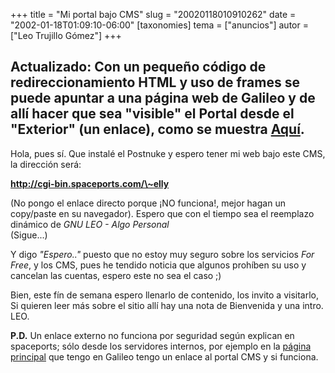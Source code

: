 +++
title = "Mi portal bajo CMS"
slug = "20020118010910262"
date = "2002-01-18T01:09:10-06:00"
[taxonomies]
tema = ["anuncios"]
autor = ["Leo Trujillo Gómez"]
+++

**Actualizado:** Con un pequeño código de redireccionamiento HTML y uso
de frames se puede apuntar a una página web de Galileo y de allí hacer
que sea "visible" el Portal desde el "Exterior" (un enlace), como se
muestra <a href="http://galileo.spaceports.com/~gnuleo/redirect.html"
data-a="">Aquí</a>.  
---

Hola, pues sí. Que instalé el Postnuke y espero tener mi web bajo este
CMS, la dirección será:

**http://cgi-bin.spaceports.com/\~elly**

(No pongo el enlace directo porque ¡NO funciona!, mejor hagan un
copy/paste en su navegador). Espero que con el tiempo sea el reemplazo
dinámico de *GNU LEO - Algo Personal*  
(Sigue...)

<!-- more -->
Y digo *"Espero.."* puesto que no estoy muy seguro sobre los servicios
*For Free*, y los CMS, pues he tendido noticia que algunos prohíben su
uso y cancelan las cuentas, espero este no sea el caso ;)

Bien, este fín de semana espero llenarlo de contenido, los invito a
visitarlo, Si quieren leer más sobre el sitio allí hay una nota de
Bienvenida y una intro. LEO.

**P.D.** Un enlace externo no funciona por seguridad según explican en
spaceports; sólo desde los servidores internos, por ejemplo en la
[página principal](http://galileo.spaceports.com/~gnuleo/) que tengo en
Galileo tengo un enlace al portal CMS y si funciona.


